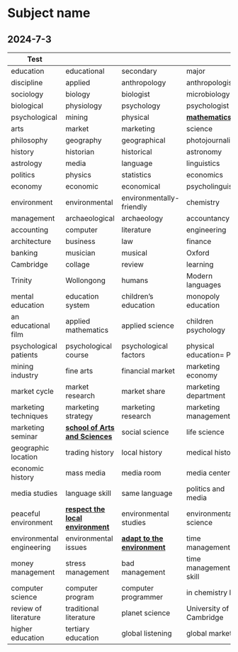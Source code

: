# Subject name

## 2024-7-3

| Test                      |                                          |                                     |                         |
|----------|----------|----------|----------|
| education | educational | secondary | major |
| discipline | applied | anthropology | anthropologist |
| sociology | biology | biologist | microbiology |
| biological | physiology | psychology | psychologist |
| psychological | mining | physical | **<u>mathematics</u>** |
| arts | market | marketing | science |
| philosophy | geography | geographical | photojournalism |
| history | historian | historical | astronomy |
| astrology | media | language | linguistics |
| politics | physics | statistics | economics |
| economy | economic | economical | psycholinguistics |
| environment | environmental | environmentally-friendly | chemistry |
| management | archaeological | archaeology | accountancy |
| accounting | computer | literature | engineering |
| architecture | business | law | finance |
| banking | musician | musical | Oxford |
| Cambridge | collage | review | learning |
| Trinity | Wollongong | humans | Modern languages |
| mental education | education system | children’s education | monopoly education |
| an educational film | applied mathematics | applied science | children psychology |
| psychological patients | psychological course | psychological factors | physical education= PE |
| mining industry | fine arts | financial market | marketing economy |
| market cycle | market research | market share | marketing department |
| marketing techniques | marketing strategy | marketing research | marketing management |
| marketing seminar | **<u>school of Arts and Sciences</u>** | social science | life science |
| geographic location | trading history | local history | medical history |
| economic history | mass media | media room | media center |
| media studies | language skill | same language | politics and media |
| peaceful environment | **<u>respect the local environment</u>** | environmental studies | environmental science |
| environmental engineering | environmental issues | **<u>adapt to the environment</u>** | time management |
| money management | stress management | bad management | time management skill |
| computer science | computer program | computer programmer | in chemistry lab |
| review of literature | traditional literature | planet science | University of Cambridge |
| higher education | tertiary education | global listening | global market |

 